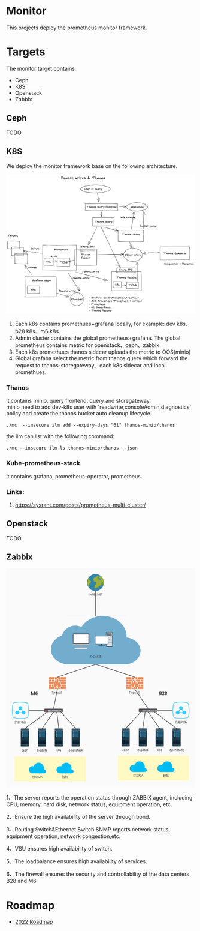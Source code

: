# Monitor

This projects deploy the prometheus monitor framework. 

# Targets

The monitor target contains:

- Ceph
- K8S
- Openstack
- Zabbix

## Ceph

TODO

## K8S

We deploy the monitor framework base on the following architecture.

![remote-write](img/remote-write2.png)

1. Each k8s contains promethues+grafana locally, for example: dev k8s、b28 k8s、m6 k8s.
2. Admin cluster contains the global prometheus+grafana.  The global prometheus contains metric for openstack、ceph、zabbix.
3. Each k8s promethues thanos sidecar uploads the metric to OOS(minio)
4. Global grafana select the metric from thanos query which forward the request to thanos-storegateway、each k8s sidecar and local promethues.

### Thanos

it contains minio, query frontend, query and storegateway.  
minio need to add dev-k8s user with 'readwrite,consoleAdmin,diagnostics' policy and create the thanos bucket auto cleanup lifecycle.
```shell
./mc  --insecure ilm add --expiry-days "61" thanos-minio/thanos
```
the ilm can list with the following command:
```shell
./mc --insecure ilm ls thanos-minio/thanos --json
```

### Kube-prometheus-stack

it contains grafana, prometheus-operator, prometheus.

### Links:

1. https://sysrant.com/posts/prometheus-multi-cluster/

## Openstack

TODO

## Zabbix

![image-20220406154033273](img/network.png)

1、The server reports the operation status through ZABBIX agent, including CPU, memory, hard disk, network status, equipment operation, etc.

2、Ensure the high availability of the server through bond.

3、Routing Switch&Ethernet Switch SNMP reports network status, equipment operation, network congestion,etc.

4、VSU ensures high availability of switch.

5、The loadbalance  ensures high availability of services.

6、The firewall ensures the security and controllability of the data centers B28 and M6.

# Roadmap

* [2022 Roadmap](./docs/roadmap.md)

